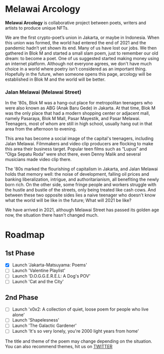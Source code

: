 # Melawai Arcology

**Melawai Arcology** is collaborative project between poets, writers and artists to produce unique NFTs.

We are the first crypto-poet’s union in Jakarta, or maybe in Indonesia. When this union was formed, the world had entered the end of 2021 and the pandemic hadn’t yet shown its end. Many of us have lost our jobs. We then gathered in Blok M and started a small slam poem, just to remember our old dream: to become a poet. One of us suggested started making money using an internet platform. Although not everyone agrees, we don't have much choice in a world where poetry isn't considered as an important thing. Hopefully in the future, when someone opens this page, arcology will be established in Blok M and the world will be better.

### **Jalan Melawai (Melawai Street)**
In the '80s, Blok M was a hang-out place for metropolitan teenagers who were also known as ABG (Anak Baru Gede) in Jakarta. At that time, Blok M was the only place that had a modern shopping center or adjacent mall, namely Pasaraya, Blok M Mall, Pasar Mayestik, and Pasar Melawai. Teenagers, most of whom are still in high school, usually hang out in that area from the afternoon to evening.

This area has become a social image of the capital's teenagers, including Jalan Melawai. Filmmakers and video clip producers are flocking to make this area their business target. Popular teen films such as “Lupus” and “Olga Sepatu Roda” were shot there, even Denny Malik and several musicians made video clip there.

The '80s marked the flourishing of capitalism in Jakarta, and Jalan Melawai holds that memory well: the noise of development, falling oil prices and banking liberalization, intrigue, and authoritarianism, all benefiting the newly born rich. On the other side, some fringe people and workers struggle with the hustle and bustle of the streets, only being treated like cash cows. And between these two opposite sides lies a naive teenager who doesn't know what the world will be like in the future; What will 2021 be like?

We have arrived in 2021, although Melawai Street has passed its golden age now, the situation there hasn't changed much.

# Roadmap

## 1st Phase
  - [x] Launch 'Jakarta-Matsuyama: Poems'
  - [ ] Launch 'Valentine Playlist'
  - [ ] Launch 'D.O.G.G.E.R.E.L: A Dog's POV'
  - [ ] Launch 'Cat and the City'

## 2nd Phase
  - [ ] Launch 'x0x2: A collection of quiet, loose poem for people who live alone'
  - [ ] Launch 'Shapelesness'
  - [ ] Launch 'The Galactic Gardener'
  - [ ] Launch 'It's so very lonely, you're 2000 light years from home'

The title and theme of the poem may change depending on the situation.
You can also recommend themes, hit us on [TWITTER](https://twitter.com/melawai_arc)

